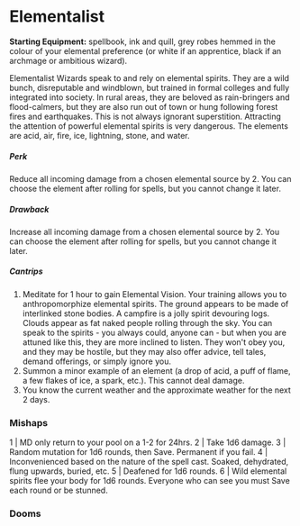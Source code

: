 # Elementalist

**Starting Equipment:** spellbook, ink and quill, grey robes hemmed
in the colour of your elemental preference (or white if an
apprentice, black if an archmage or ambitious wizard).

Elementalist Wizards speak to and rely on elemental spirits.
They are a wild bunch, disreputable and windblown, but trained
in formal colleges and fully integrated into society. In rural areas,
they are beloved as rain-bringers and flood-calmers, but they are
also run out of town or hung following forest fires and
earthquakes. This is not always ignorant superstition. Attracting
the attention of powerful elemental spirits is very dangerous.
The elements are acid, air, fire, ice, lightning, stone, and water.
##### Perk
Reduce all incoming damage from a chosen elemental source
by 2. You can choose the element after rolling for spells, but you
cannot change it later.
##### Drawback
Increase all incoming damage from a chosen elemental source
by 2. You can choose the element after rolling for spells, but you
cannot change it later.
##### Cantrips

1. Meditate for 1 hour to gain Elemental Vision. Your training allows you to anthropomorphize elemental spirits. The ground appears to be made of interlinked stone bodies. A campfire is a jolly spirit devouring logs. Clouds appear as fat naked people rolling through the sky. You can speak to the spirits - you always could, anyone can - but when you are attuned like this, they are more inclined to listen. They won't obey you, and they may be hostile, but they may also offer advice, tell tales, demand offerings, or simply ignore you.
2. Summon a minor example of an element (a drop of acid, a puff of flame, a few flakes of ice, a spark, etc.). This cannot deal damage.
3. You know the current weather and the approximate weather for the next 2 days.

### Mishaps

1 | MD only return to your pool on a 1-2 for 24hrs.
2 | Take 1d6 damage.
3 | Random mutation for 1d6 rounds, then Save. Permanent if you fail.
4 | Inconvenienced based on the nature of the spell cast. Soaked, dehydrated, flung upwards, buried, etc.
5 | Deafened for 1d6 rounds.
6 | Wild elemental spirits flee your body for 1d6 rounds. Everyone who can see you must Save each round or be stunned.

### Dooms
